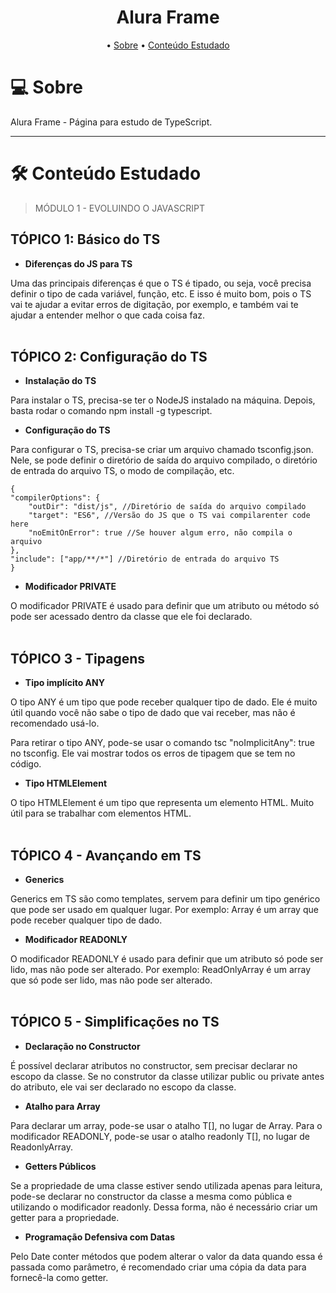
<h1 align="center">
    Alura Frame
</h1>

<p align="center">
 • <a href="#-about">Sobre</a> 
 • <a href="#-tech-stack">Conteúdo Estudado</a>  
</p>

# 💻 Sobre

Alura Frame - Página para estudo de TypeScript.

---

# 🛠 Conteúdo Estudado

> MÓDULO 1 - EVOLUINDO O JAVASCRIPT

## TÓPICO 1: Básico do TS

 - **Diferenças do JS para TS**
 
Uma das principais diferenças é que o TS é tipado, ou seja, você precisa definir o tipo de cada variável, função, etc. E isso é muito bom, pois o TS vai te ajudar a evitar erros de digitação, por exemplo, e também vai te ajudar a entender melhor o que cada coisa faz.
<br/><br/>

## TÓPICO 2: Configuração do TS

 - **Instalação do TS**

Para instalar o TS, precisa-se ter o NodeJS instalado na máquina. Depois, basta rodar o comando npm install -g typescript.

 - **Configuração do TS**

Para configurar o TS, precisa-se criar um arquivo chamado tsconfig.json. Nele, se pode definir o diretório de saída do arquivo compilado, o diretório de entrada do arquivo TS, o modo de compilação, etc. 

    {
    "compilerOptions": {
        "outDir": "dist/js", //Diretório de saída do arquivo compilado
        "target": "ES6", //Versão do JS que o TS vai compilarenter code here
        "noEmitOnError": true //Se houver algum erro, não compila o arquivo
    },
    "include": ["app/**/*"] //Diretório de entrada do arquivo TS
    }

 
 - **Modificador PRIVATE**

O modificador PRIVATE é usado para definir que um atributo ou método só pode ser acessado dentro da classe que ele foi declarado. 
<br/><br/>

## TÓPICO 3 - Tipagens

 - **Tipo implícito ANY**

O tipo ANY é um tipo que pode receber qualquer tipo de dado. Ele é muito útil quando você não sabe o tipo de dado que vai receber, mas não é recomendado usá-lo.

Para retirar o tipo ANY, pode-se usar o comando tsc "noImplicitAny": true no tsconfig. Ele vai mostrar todos os erros de tipagem que se tem no código.

- **Tipo HTMLElement**

O tipo HTMLElement é um tipo que representa um elemento HTML. Muito útil para se trabalhar com elementos HTML.
<br/><br/>

## TÓPICO 4 - Avançando em TS

 - **Generics**

Generics em TS são como templates, servem para definir um tipo genérico que pode ser usado em qualquer lugar. Por exemplo: Array<T> é um array que pode receber qualquer tipo de dado.

- **Modificador READONLY**

O modificador READONLY é usado para definir que um atributo só pode ser lido, mas não pode ser alterado. Por exemplo: ReadOnlyArray<T> é um array que só pode ser lido, mas não pode ser alterado.
<br/><br/>

## TÓPICO 5 - Simplificações no TS

- **Declaração no Constructor**

É possível declarar atributos no constructor, sem precisar declarar no escopo da classe. Se no construtor da classe utilizar public ou private antes do atributo, ele vai ser declarado no escopo da classe.

- **Atalho para Array**

Para declarar um array, pode-se usar o atalho T[], no lugar de Array<T>.
Para o modificador READONLY, pode-se usar o atalho readonly T[], no lugar de ReadonlyArray<T>.

- **Getters Públicos**

Se a propriedade de uma classe estiver sendo utilizada apenas para leitura, pode-se declarar no constructor da classe a mesma como pública e utilizando o modificador readonly. Dessa forma, não é necessário criar um getter para a propriedade.

- **Programação Defensiva com Datas**

Pelo Date conter métodos que podem alterar o valor da data quando essa é passada como parâmetro, é recomendado criar uma cópia da data para fornecê-la como getter.